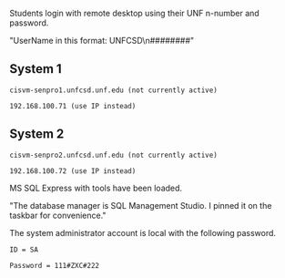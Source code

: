 Students login with remote desktop using their UNF n-number and password.

"UserName in this format: UNFCSD\n########"

System 1
-----------

	cisvm-senpro1.unfcsd.unf.edu (not currently active)
  
	192.168.100.71 (use IP instead)

System 2
-----------

	cisvm-senpro2.unfcsd.unf.edu (not currently active)
  
	192.168.100.72 (use IP instead)


MS SQL Express with tools have been loaded.

"The database manager is SQL Management Studio. I pinned it on the taskbar for convenience."

The system administrator account is local with the following password.

	ID = SA
  
	Password = 111#ZXC#222

